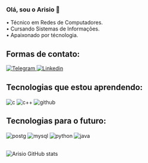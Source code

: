
### Olá, sou o Arisio 👋
 • Técnico em Redes de Computadores. <br/>
 • Cursando Sistemas de Informações. <br/>
 • Apaixonado por técnologia.
 
## Formas de contato:
[![Telegram](https://img.shields.io/badge/Telegram-2CA5E0?style=for-the-badge&logo=telegram&logoColor=white)
](https://t.me/arisiofilho/)
[![Linkedin](https://img.shields.io/badge/LinkedIn-0077B5?style=for-the-badge&logo=linkedin&logoColor=white
)](https://www.linkedin.com/in/arisio-filho/)

 
## Tecnologias que estou aprendendo:
<div style="display: inline_block">
  <img align="center" alt="c" src="https://img.shields.io/badge/C-00599C?style=for-the-badge&logo=c&logoColor=white" />
  <img align="center" alt="c++" src="https://img.shields.io/badge/C%2B%2B-00599C?style=for-the-badge&logo=c%2B%2B&logoColor=white" />
  <img align="center" alt="github" src="https://img.shields.io/badge/GitHub-100000?style=for-the-badge&logo=github&logoColor=white" />
</div>


## Tecnologias para o futuro:
<div style="display: inline_block">
  <img align="center" alt="postg" src="https://img.shields.io/badge/PostgreSQL-316192?style=for-the-badge&logo=postgresql&logoColor=white" />
  <img align="center" alt="mysql" src="https://img.shields.io/badge/Python-14354C?style=for-the-badge&logo=python&logoColor=white" />
  <img align="center" alt="python" src="https://img.shields.io/badge/MySQL-00000F?style=for-the-badge&logo=mysql&logoColor=white" />
  <img align="center" alt="java" src="https://img.shields.io/badge/Java-ED8B00?style=for-the-badge&logo=java&logoColor=white" />
</div>
  <br/> 

![Arisio GitHub stats](https://github-readme-stats.vercel.app/api?username=ArisioFilho&show_icons=true&theme=tokyonight)
